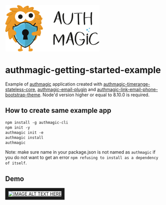 <img src="https://github.com/authmagic/authmagic/blob/master/docs/images/logo.png?raw=true" width="300px"/>

# authmagic-getting-started-example
Example of <a href="https://github.com/authmagic/authmagic">authmagic</a> application created with <a href="https://github.com/authmagic/authmagic-timerange-stateless-core">authmagic-timerange-stateless-core</a>, <a href="https://github.com/authmagic/authmagic-email-plugin">authmagic-email-plugin</a> and <a href="https://github.com/authmagic/authmagic-link-email-phone-bootstrap-theme">authmagic-link-email-phone-bootstrap-theme</a>.
Node'd version higher or equal to 8.10.0 is required.

## How to create same example app
```
npm install -g authmagic-cli
npm init -y
authmagic init -e
authmagic install
authmagic
```
Note: make sure name in your package.json is not named as `authmagic` if you do not want to get an error `npm refusing to install as a dependency of itself`.

## Demo
<a href="http://www.youtube.com/watch?feature=player_embedded&v=wkNz6LbGZwg" target="_blank"><img src="http://img.youtube.com/vi/wkNz6LbGZwg/0.jpg" alt="IMAGE ALT TEXT HERE" width="480" height="360" border="10" /></a>
